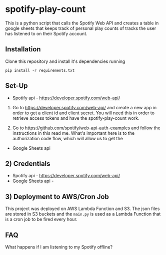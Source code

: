 # spotify-play-count

This is a python script that calls the Spotify Web API and creates a table in google sheets that keeps track
of personal play counts of tracks the user has listened to on their Spotify account.

## Installation

  Clone this repository and install it's dependencies running

    pip install -r requirements.txt



## Set-Up

  * Spotify api - https://developer.spotify.com/web-api/

  1) Go to https://developer.spotify.com/web-api/ and create a new app in order to get a client id and client secret.
  You will need this in order to retrieve access tokens and have the spotify-play-count work.

  2) Go to https://github.com/spotify/web-api-auth-examples and follow the instructions in this read me.
  What's important here is to the authorization code flow, which will allow us to get the

  * Google Sheets api

## 2) Credentials

  * Spotify api - https://developer.spotify.com/web-api/
  * Google Sheets api -

## 3) Deployment to AWS/Cron Job
  This project was deployed on AWS Lambda Function and S3. The json files are stored in S3 buckets and the `main.py` is used as a Lambda Function that is a cron job to be fired every hour.


## FAQ
What happens if I am listening to my Spotify offline?

